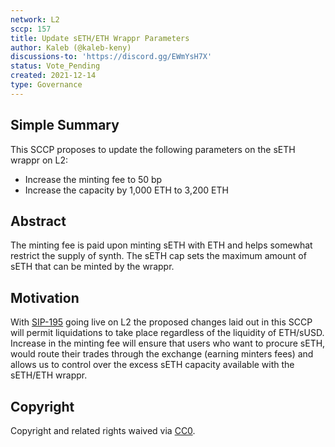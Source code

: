```yaml
---
network: L2
sccp: 157
title: Update sETH/ETH Wrappr Parameters
author: Kaleb (@kaleb-keny)
discussions-to: 'https://discord.gg/EWmYsH7X'
status: Vote_Pending
created: 2021-12-14
type: Governance
---
```


## Simple Summary
<!--"If you can't explain it simply, you don't understand it well enough." Provide a simplified and layman-accessible explanation of the SCCP.-->

This SCCP proposes to update the following parameters on the sETH wrappr on L2:
- Increase the minting fee to 50 bp
- Increase the capacity by 1,000 ETH to 3,200 ETH 

## Abstract
<!--A short (~200 word) description of the variable change proposed.-->

The minting fee is paid upon minting sETH with ETH and helps somewhat restrict the supply of synth. The sETH cap sets the maximum amount of sETH that can be minted by the wrappr.

## Motivation
<!--The motivation is critical for SCCPs that want to update variables within Synthetix. It should clearly explain why the existing variable is not incentive aligned. SCCP submissions without sufficient motivation may be rejected outright.-->

With [SIP-195](https://sips.synthetix.io/sips/sip-195/) going live on L2 the proposed changes laid out in this SCCP will permit liquidations to take place regardless of the liquidity of ETH/sUSD. Increase in the minting fee will ensure that users who want to procure sETH, would route their trades through the exchange (earning minters fees) and allows us to control over the excess sETH capacity available with the sETH/ETH wrappr.

## Copyright
Copyright and related rights waived via [CC0](https://creativecommons.org/publicdomain/zero/1.0/).
